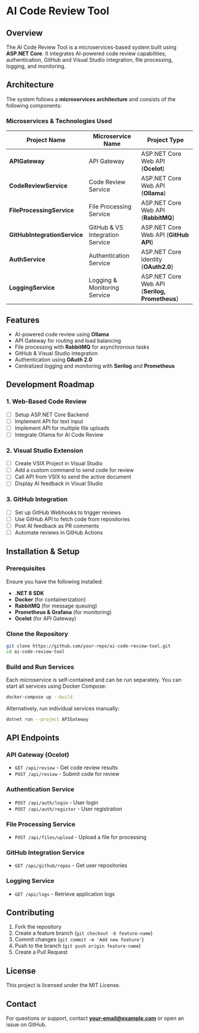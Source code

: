 # AI Code Review Tool

## Overview
The AI Code Review Tool is a microservices-based system built using **ASP.NET Core**. It integrates AI-powered code review capabilities, authentication, GitHub and Visual Studio integration, file processing, logging, and monitoring.

## Architecture
The system follows a **microservices architecture** and consists of the following components:

### Microservices & Technologies Used
| Project Name                 | Microservice Name               | Project Type                                     |
|------------------------------|---------------------------------|-------------------------------------------------|
| **APIGateway**              | API Gateway                     | ASP.NET Core Web API (**Ocelot**)               |
| **CodeReviewService**       | Code Review Service             | ASP.NET Core Web API (**Ollama**)               |
| **FileProcessingService**   | File Processing Service         | ASP.NET Core Web API (**RabbitMQ**)            |
| **GitHubIntegrationService** | GitHub & VS Integration Service | ASP.NET Core Web API (**GitHub API**)          |
| **AuthService**             | Authentication Service          | ASP.NET Core Identity (**OAuth2.0**)           |
| **LoggingService**          | Logging & Monitoring Service    | ASP.NET Core Web API (**Serilog, Prometheus**) |

## Features
- AI-powered code review using **Ollama**
- API Gateway for routing and load balancing
- File processing with **RabbitMQ** for asynchronous tasks
- GitHub & Visual Studio integration
- Authentication using **OAuth 2.0**
- Centralized logging and monitoring with **Serilog** and **Prometheus**

## Development Roadmap

### 1. Web-Based Code Review
- [ ] Setup ASP.NET Core Backend
- [ ] Implement API for text input
- [ ] Implement API for multiple file uploads
- [ ] Integrate Ollama for AI Code Review

### 2. Visual Studio Extension
- [ ] Create VSIX Project in Visual Studio
- [ ] Add a custom command to send code for review
- [ ] Call API from VSIX to send the active document
- [ ] Display AI feedback in Visual Studio

### 3. GitHub Integration
- [ ] Set up GitHub Webhooks to trigger reviews
- [ ] Use GitHub API to fetch code from repositories
- [ ] Post AI feedback as PR comments
- [ ] Automate reviews in GitHub Actions

## Installation & Setup
### Prerequisites
Ensure you have the following installed:
- **.NET 8 SDK**
- **Docker** (for containerization)
- **RabbitMQ** (for message queuing)
- **Prometheus & Grafana** (for monitoring)
- **Ocelot** (for API Gateway)

### Clone the Repository
```sh
git clone https://github.com/your-repo/ai-code-review-tool.git
cd ai-code-review-tool
```

### Build and Run Services
Each microservice is self-contained and can be run separately. You can start all services using Docker Compose:
```sh
docker-compose up --build
```

Alternatively, run individual services manually:
```sh
dotnet run --project APIGateway
```

## API Endpoints
### API Gateway (Ocelot)
- `GET /api/review` - Get code review results
- `POST /api/review` - Submit code for review

### Authentication Service
- `POST /api/auth/login` - User login
- `POST /api/auth/register` - User registration

### File Processing Service
- `POST /api/files/upload` - Upload a file for processing

### GitHub Integration Service
- `GET /api/github/repos` - Get user repositories

### Logging Service
- `GET /api/logs` - Retrieve application logs

## Contributing
1. Fork the repository
2. Create a feature branch (`git checkout -b feature-name`)
3. Commit changes (`git commit -m 'Add new feature'`)
4. Push to the branch (`git push origin feature-name`)
5. Create a Pull Request

## License
This project is licensed under the MIT License.

## Contact
For questions or support, contact **your-email@example.com** or open an issue on GitHub.


